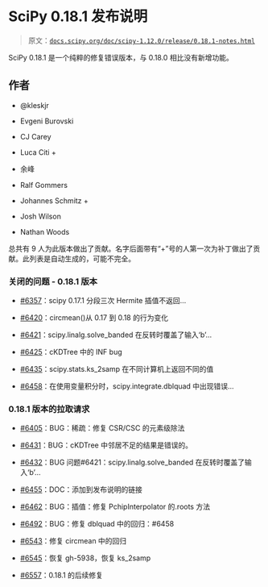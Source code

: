 # SciPy 0.18.1 发布说明

> 原文：[`docs.scipy.org/doc/scipy-1.12.0/release/0.18.1-notes.html`](https://docs.scipy.org/doc/scipy-1.12.0/release/0.18.1-notes.html)

SciPy 0.18.1 是一个纯粹的修复错误版本，与 0.18.0 相比没有新增功能。

## 作者

+   @kleskjr

+   Evgeni Burovski

+   CJ Carey

+   Luca Citi +

+   余峰

+   Ralf Gommers

+   Johannes Schmitz +

+   Josh Wilson

+   Nathan Woods

总共有 9 人为此版本做出了贡献。名字后面带有“+”号的人第一次为补丁做出了贡献。此列表是自动生成的，可能不完全。

### 关闭的问题 - 0.18.1 版本

+   [#6357](https://github.com/scipy/scipy/issues/6357)：scipy 0.17.1 分段三次 Hermite 插值不返回…

+   [#6420](https://github.com/scipy/scipy/issues/6420)：circmean()从 0.17 到 0.18 的行为变化

+   [#6421](https://github.com/scipy/scipy/issues/6421)：scipy.linalg.solve_banded 在反转时覆盖了输入‘b’…

+   [#6425](https://github.com/scipy/scipy/issues/6425)：cKDTree 中的 INF bug

+   [#6435](https://github.com/scipy/scipy/issues/6435)：scipy.stats.ks_2samp 在不同计算机上返回不同的值

+   [#6458](https://github.com/scipy/scipy/issues/6458)：在使用变量积分时，scipy.integrate.dblquad 中出现错误…

### 0.18.1 版本的拉取请求

+   [#6405](https://github.com/scipy/scipy/pull/6405)：BUG：稀疏：修复 CSR/CSC 的元素级除法

+   [#6431](https://github.com/scipy/scipy/pull/6431)：BUG：cKDTree 中邻居不足的结果是错误的。

+   [#6432](https://github.com/scipy/scipy/pull/6432)：BUG 问题#6421：scipy.linalg.solve_banded 在反转时覆盖了输入‘b’…

+   [#6455](https://github.com/scipy/scipy/pull/6455)：DOC：添加到发布说明的链接

+   [#6462](https://github.com/scipy/scipy/pull/6462)：BUG：插值：修复 PchipInterpolator 的.roots 方法

+   [#6492](https://github.com/scipy/scipy/pull/6492)：BUG：修复 dblquad 中的回归：#6458

+   [#6543](https://github.com/scipy/scipy/pull/6543)：修复 circmean 中的回归

+   [#6545](https://github.com/scipy/scipy/pull/6545)：恢复 gh-5938，恢复 ks_2samp

+   [#6557](https://github.com/scipy/scipy/pull/6557)：0.18.1 的后续修复
